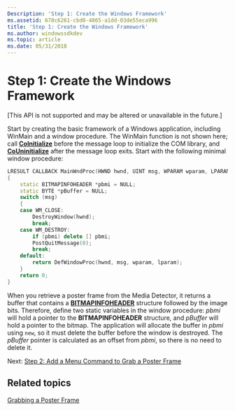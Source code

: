 ```yaml
---
Description: 'Step 1: Create the Windows Framework'
ms.assetid: 678c6261-cbd0-4865-a1dd-03de55eca996
title: 'Step 1: Create the Windows Framework'
ms.author: windowssdkdev
ms.topic: article
ms.date: 05/31/2018
---
```


# Step 1: Create the Windows Framework

\[This API is not supported and may be altered or unavailable in the future.\]

Start by creating the basic framework of a Windows application, including WinMain and a window procedure. The WinMain function is not shown here; call [**CoInitialize**](https://msdn.microsoft.com/en-us/library/ms678543(v=VS.85).aspx) before the message loop to initialize the COM library, and [**CoUninitialize**](https://msdn.microsoft.com/en-us/library/ms688715(v=VS.85).aspx) after the message loop exits. Start with the following minimal window procedure:


```C++
LRESULT CALLBACK MainWndProc(HWND hwnd, UINT msg, WPARAM wparam, LPARAM lparam)
{
    static BITMAPINFOHEADER *pbmi = NULL;
    static BYTE *pBuffer = NULL;
    switch (msg)
    {
    case WM_CLOSE:
        DestroyWindow(hwnd);
        break;
    case WM_DESTROY:
        if (pbmi) delete [] pbmi;
        PostQuitMessage(0);
        break;
    default:
        return DefWindowProc(hwnd, msg, wparam, lparam);
    }
    return 0;
}
```



When you retrieve a poster frame from the Media Detector, it returns a buffer that contains a [**BITMAPINFOHEADER**](/windows/desktop/api/WinGDI/ns-wingdi-tagbitmapinfoheader) structure followed by the image bits. Therefore, define two static variables in the window procedure: *pbmi* will hold a pointer to the **BITMAPINFOHEADER** structure, and *pBuffer* will hold a pointer to the bitmap. The application will allocate the buffer in *pbmi* using `new`, so it must delete the buffer before the window is destroyed. The *pBuffer* pointer is calculated as an offset from *pbmi*, so there is no need to delete it.

Next: [Step 2: Add a Menu Command to Grab a Poster Frame](step-2--add-a-menu-command-to-grab-a-poster-frame.md)

## Related topics

<dl> <dt>

[Grabbing a Poster Frame](grabbing-a-poster-frame.md)
</dt> </dl>

 

 



